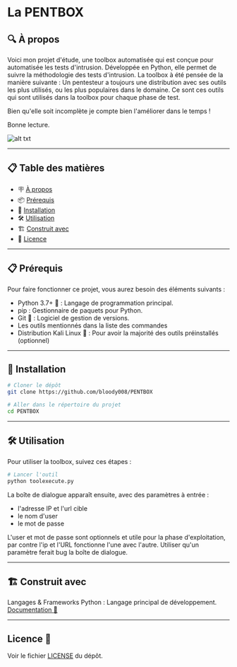 # La PENTBOX
## 🔍 À propos
Voici mon projet d'étude, une toolbox automatisée qui est conçue pour automatisée les tests d'intrusion. Développée en Python, elle permet de suivre la méthodologie des tests d'intrusion. La toolbox à été pensée de la manière suivante : 
Un pentesteur a toujours une distribution avec ses outils les plus utilisés, ou les plus populaires dans le domaine. Ce sont ces outils qui sont utilisés dans la toolbox pour chaque phase de test.

Bien qu'elle soit incomplète je compte bien l'améliorer dans le temps !

Bonne lecture.

![alt txt](https://gifdb.com/images/high/happy-jonah-hill-prw5obdo8pxp11p9.gif)

------------------

## 📋 Table des matières

- 🪧 [À propos](#À-propos)
- 📦 [Prérequis](#Prérequis)
- 🚀 [Installation](#Installation)
- 🛠️ [Utilisation](#Utilisation)
- 🏗️ [Construit avec](#Construit-avec)
- 📝 [Licence](#Licence)

------------------

## 📋 Prérequis
Pour faire fonctionner ce projet, vous aurez besoin des éléments suivants :

- Python 3.7+ 🐍 : Langage de programmation principal.
- pip : Gestionnaire de paquets pour Python.
- Git 🐙 : Logiciel de gestion de versions.
- Les outils mentionnés dans la liste des commandes
- Distribution Kali Linux  🐉 : Pour avoir la majorité des outils préinstallés (optionnel)

------------------

## 🚀 Installation
```bash
# Cloner le dépôt
git clone https://github.com/bloody008/PENTBOX

# Aller dans le répertoire du projet
cd PENTBOX
```

------------------

## 🛠️ Utilisation
Pour utiliser la toolbox, suivez ces étapes :

```bash
# Lancer l'outil
python toolexecute.py
```
La boîte de dialogue apparaît ensuite, avec des paramètres à entrée :

* l'adresse IP et l'url cible
* le nom d'user
* le mot de passe

L'user et mot de passe sont optionnels et utile pour la phase d'exploitation, par contre l'ip et l'URL fonctionne l'une avec l'autre. Utiliser qu'un paramètre ferait bug la boîte de dialogue.

------------------

## 🏗️ Construit avec
Langages & Frameworks
Python : Langage principal de développement. [Documentation 📃](https://www.python.org/doc/)

------------------

## Licence 📜
Voir le fichier [LICENSE](LICENSE) du dépôt.
